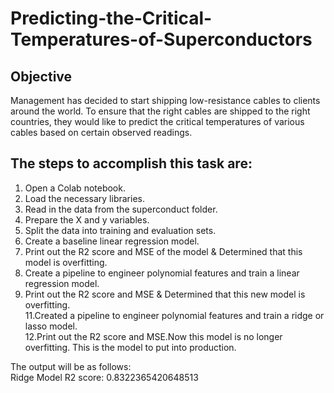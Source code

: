# Predicting-the-Critical-Temperatures-of-Superconductors

## Objective 
Management has decided to start shipping low-resistance cables to clients around the world. To ensure that the right cables are shipped to the right countries, they would like to predict the critical temperatures of various cables based on certain observed readings.

## The steps to accomplish this task are:

1.	Open a Colab notebook.
2.	Load the necessary libraries.
3.	Read in the data from the superconduct folder.
4.	Prepare the X and y variables.
5.	Split the data into training and evaluation sets.
6.	Create a baseline linear regression model.
7.	Print out the R2 score and MSE of the model & Determined that this model is overfitting.
8.	Create a pipeline to engineer polynomial features and train a linear regression model.  
9.	Print out the R2 score and MSE & Determined that this new model is overfitting.  
11.Created a pipeline to engineer polynomial features and train a ridge or lasso model.   
12.Print out the R2 score and MSE.Now this model is no longer overfitting. This is the model to put into production.  

The output will be as follows:  
Ridge Model R2 score: 0.8322365420648513
